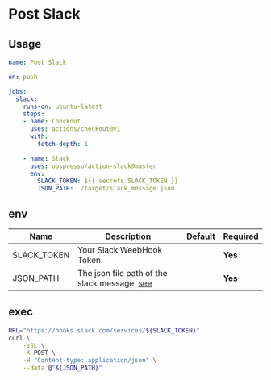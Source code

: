 # Post Slack

## Usage

```yaml
name: Post Slack

on: push

jobs:
  slack:
    runs-on: ubuntu-latest
    steps:
    - name: Checkout
      uses: actions/checkout@v1
      with:
        fetch-depth: 1

    - name: Slack
      uses: opspresso/action-slack@master
      env:
        SLACK_TOKEN: ${{ secrets.SLACK_TOKEN }}
        JSON_PATH: ./target/slack_message.json
```

## env

Name | Description | Default | Required
---- | ----------- | ------- | --------
SLACK_TOKEN | Your Slack WeebHook Token. | | **Yes**
JSON_PATH | The json file path of the slack message. [see](https://api.slack.com/incoming-webhooks) | | **Yes**

## exec

```bash
URL="https://hooks.slack.com/services/${SLACK_TOKEN}"
curl \
    -sSL \
    -X POST \
    -H "Content-type: application/json" \
    --data @"${JSON_PATH}"
```
